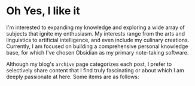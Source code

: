 # Oh Yes, I like it

I'm interested to expanding my knowledge and exploring a wide array of subjects that ignite my enthusiasm. My interests range from the arts and linguistics to artificial intelligence, and even include my culinary creations. Currently, I am focused on building a comprehensive personal knowledge base, for which I've chosen Obsidian as my primary note-taking software. 

Although my blog's `archive` page categorizes each post, I prefer to selectively share content that I find truly fascinating or about which I am deeply passionate at here. Some items are as follows:


